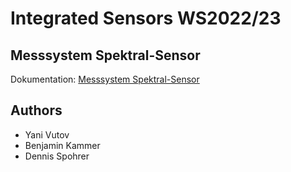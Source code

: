 # Integrated Sensors WS2022/23

## Messsystem Spektral-Sensor

Dokumentation: [Messsystem Spektral-Sensor](https://bkammer.github.io/integrated_sensors_wise_22/#/)

## Authors

- Yani Vutov
- Benjamin Kammer
- Dennis Spohrer
